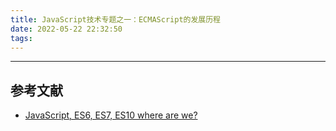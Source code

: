 ```yaml
---
title: JavaScript技术专题之一：ECMAScript的发展历程
date: 2022-05-22 22:32:50
tags:
---
```


---

## 参考文献

- [JavaScript, ES6, ES7, ES10 where are we?](https://segmentfault.com/a/1190000021233366)